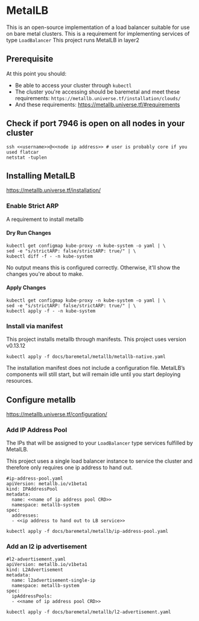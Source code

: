 # MetalLB
This is an open-source implementation of a load balancer suitable for use on bare metal clusters.
This is a requirement for implementing services of type `LoadBalancer`
This project runs MetalLB in layer2

## Prerequisite
At this point you should:
* Be able to access your cluster through `kubectl`
* The cluster you're accessing should be baremetal and meet these requirements:
`https://metallb.universe.tf/installation/clouds/`
* And these requirements: https://metallb.universe.tf/#requirements

## Check if port 7946 is open on all nodes in your cluster
```
ssh <<username>>@<<node ip address>> # user is probably core if you used flatcar
netstat -tuplen
```

## Installing MetalLB
https://metallb.universe.tf/installation/

### Enable Strict ARP
A requirement to install metallb

#### Dry Run Changes
```
kubectl get configmap kube-proxy -n kube-system -o yaml | \
sed -e "s/strictARP: false/strictARP: true/" | \
kubectl diff -f - -n kube-system
```

No output means this is configured correctly. Otherwise, it'll show the changes you're about to make.

#### Apply Changes
```
kubectl get configmap kube-proxy -n kube-system -o yaml | \
sed -e "s/strictARP: false/strictARP: true/" | \
kubectl apply -f - -n kube-system
```

### Install via manifest
This project installs metallb through manifests. This project uses version v0.13.12
```
kubectl apply -f docs/baremetal/metallb/metallb-native.yaml
```

The installation manifest does not include a configuration file. MetalLB’s components will still start, but will remain idle until you start deploying resources.

## Configure metallb
https://metallb.universe.tf/configuration/

### Add IP Address Pool
The IPs that will be assigned to your `LoadBalancer` type services fulfilled by MetalLB.

This project uses a single load balancer instance to service the cluster and therefore only requires one ip address to hand out.

```
#ip-address-pool.yaml
apiVersion: metallb.io/v1beta1
kind: IPAddressPool
metadata:
  name: <<name of ip address pool CRD>>
  namespace: metallb-system
spec:
  addresses:
  - <<ip address to hand out to LB service>>
```

`kubectl apply -f docs/baremetal/metallb/ip-address-pool.yaml`

### Add an l2 ip advertisement
```
#l2-advertisement.yaml
apiVersion: metallb.io/v1beta1
kind: L2Advertisement
metadata:
  name: l2advertisement-single-ip
  namespace: metallb-system
spec:
  ipAddressPools:
  - <<name of ip address pool CRD>>
```

`kubectl apply -f docs/baremetal/metallb/l2-advertisement.yaml`